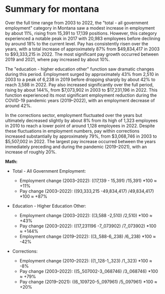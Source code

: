 # Summary for montana

Over the full time range from 2003 to 2022, the "total - all government employment" category in Montana saw a modest increase in employment by about 11%, rising from 15,391 to 17,139 positions. However, this category experienced a notable peak in 2017 with 20,983 employees before declining by around 18% to the current level. Pay has consistently risen over the years, with a total increase of approximately 87% from $49,834,417 in 2003 to $93,333,215 in 2022. The most significant pay growth occurred between 2019 and 2021, where pay increased by about 10%.

The "education - higher education other" function saw dramatic changes during this period. Employment surged by approximately 43% from 2,510 in 2003 to a peak of 6,238 in 2019 before dropping sharply by about 42% to reach 3,588 in 2022. Pay also increased significantly over the full period, rising by about 144%, from $7,073,902 in 2003 to $17,231,196 in 2022. This function experienced its most significant employment reduction during the COVID-19 pandemic years (2019–2022), with an employment decrease of around 42%.

In the corrections sector, employment fluctuated over the years but ultimately decreased slightly by about 8% from its high of 1,323 employees in 2010 to reach a lower point of around 1,128 employees in 2022. Despite these fluctuations in employment numbers, pay within corrections increased substantially by approximately 79%, from $3,068,746 in 2003 to $5,507,002 in 2022. The largest pay increase occurred between the years immediately preceding and during the pandemic (2019–2021), with an increase of roughly 20%.

**Math:**

- Total - All Government Employment: 
    - Employment change (2003–2022): ((17,139 - 15,391) /15,391) *100 ≈ +11%
    - Pay change (2003–2022): ((93,333,215 -49,834,417) /49,834,417) *100 ≈ +87%

- Education - Higher Education Other:
    - Employment change (2003–2022): ((3,588 -2,510) /2,510) *100 ≈ +43%
    - Pay change (2003–2022): ((17,231196 -7,,073902) /7,,073902) *100 ≈ +144%
    - Employment change (2019–2022): ((3,,588-6,,238) /6,,238) *100 ≈ -42%

- Corrections:
    - Employment change (2010–2022): ((1,,128-1,,323) /1,,323) *100 ≈ -8%
    - Pay change (2003–2022): ((5,,507002-3,,068746) /3,,068746) *100 ≈ +79%
    - Pay change (2019–2021): ((6,,109720-5,,097961) /5,,097961) *100 ≈ +20%